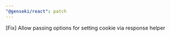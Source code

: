 ```yaml
---
"@genseki/react": patch
---
```


[Fix] Allow passing options for setting cookie via response helper

